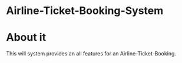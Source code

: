# Airline-Ticket-Booking-System

# About it

This will system provides an all features for an Airline-Ticket-Booking. 
